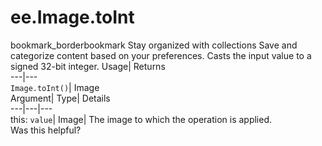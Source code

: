  
#  ee.Image.toInt 
bookmark_borderbookmark Stay organized with collections  Save and categorize content based on your preferences.
Casts the input value to a signed 32-bit integer. 
Usage| Returns  
---|---  
`Image.toInt()`| Image  
Argument| Type| Details  
---|---|---  
this: `value`| Image| The image to which the operation is applied.  
Was this helpful?
